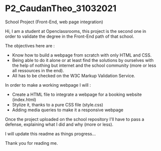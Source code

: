 # P2_CaudanTheo_31032021
School Project (Front-End, web page integration)

Hi,
I am a student at Openclassrooms, this project is the second one in order to validate the degree in the Front-End path of that school.

The objectives here are :

- Know how to build a webpage from scratch with only HTML and CSS.
- Being able to do it alone or at least find the solutions by ourselves with the help of nothing but internet and the school community (more or less all ressources in the end).
- All has to be checked on the W3C Markup Validation Service.

In order to make a working webpage I will :

- Create a HTML file to integrate a webpage for a booking website (index.html)
- Stylize it, thanks to a pure CSS file (style.css)
- Adding media queries to make it a responsive webpage

Once the project uploaded on the school repository I'll have to pass a defense, explaining what I did and why (more or less).

I will update this readme as things progress...

Thank you for reading me.
